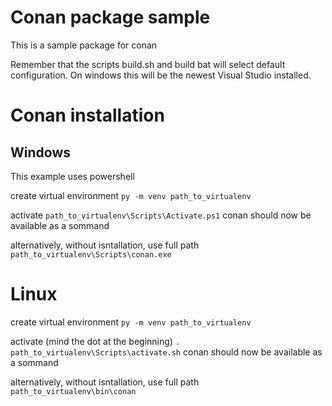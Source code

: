 # Conan package sample
This is a sample package for conan

Remember that the scripts build.sh and build bat will select default configuration.
On windows this will be the newest Visual Studio installed.

# Conan installation

## Windows
This example uses powershell

create virtual environment
`py -m venv path_to_virtualenv`

activate
`path_to_virtualenv\Scripts\Activate.ps1`
conan should now be available as a sommand

alternatively, without isntallation, use full path `path_to_virtualenv\Scripts\conan.exe`

# Linux

create virtual environment
`py -m venv path_to_virtualenv`

activate (mind the dot at the beginning)
`. path_to_virtualenv\Scripts\activate.sh`
conan should now be available as a sommand

alternatively, without isntallation, use full path `path_to_virtualenv\bin\conan`
